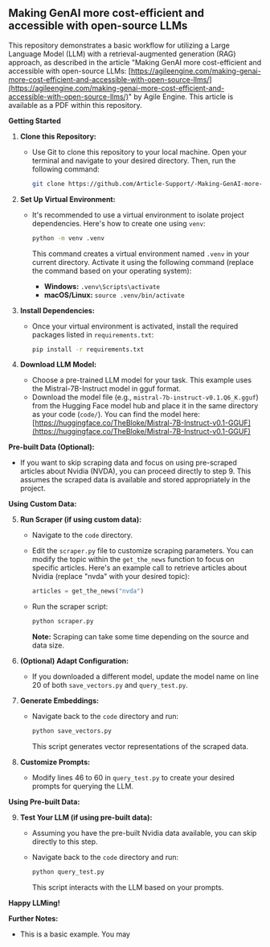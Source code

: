 ## Making GenAI more cost-efficient and accessible with open-source LLMs

This repository demonstrates a basic workflow for utilizing a Large Language Model (LLM) with a retrieval-augmented generation (RAG) approach, as described in the article  "Making GenAI more cost-efficient and accessible with open-source LLMs: [https://agileengine.com/making-genai-more-cost-efficient-and-accessible-with-open-source-llms/](https://agileengine.com/making-genai-more-cost-efficient-and-accessible-with-open-source-llms/)" by Agile Engine. This article is available as a PDF within this repository.

**Getting Started**

1. **Clone this Repository:**
   - Use Git to clone this repository to your local machine. Open your terminal and navigate to your desired directory. Then, run the following command:

     ```bash
     git clone https://github.com/Article-Support/-Making-GenAI-more-cost-efficient-and-accessible-with-open-source-LLMs.git
     ```

2. **Set Up Virtual Environment:**
   - It's recommended to use a virtual environment to isolate project dependencies. Here's how to create one using `venv`:

     ```bash
     python -m venv .venv
     ```

     This command creates a virtual environment named `.venv` in your current directory. Activate it using the following command (replace the command based on your operating system):

     - **Windows:** `.venv\Scripts\activate`
     - **macOS/Linux:** `source .venv/bin/activate`

3. **Install Dependencies:**
   - Once your virtual environment is activated, install the required packages listed in `requirements.txt`:
     ```bash
     pip install -r requirements.txt
     ```

4. **Download LLM Model:**
   - Choose a pre-trained LLM model for your task. This example uses the Mistral-7B-Instruct model in gguf format. 
   - Download the model file (e.g., `mistral-7b-instruct-v0.1.Q6_K.gguf`) from the Hugging Face model hub and place it in the same directory as your code (`code/`). You can find the model here: [https://huggingface.co/TheBloke/Mistral-7B-Instruct-v0.1-GGUF](https://huggingface.co/TheBloke/Mistral-7B-Instruct-v0.1-GGUF)

**Pre-built Data (Optional):**

- If you want to skip scraping data and focus on using pre-scraped articles about Nvidia (NVDA), you can proceed directly to step 9. This assumes the scraped data is available and stored appropriately in the project.

**Using Custom Data:**

5. **Run Scraper (if using custom data):**
   - Navigate to the `code` directory.
   - Edit the `scraper.py` file to customize scraping parameters. You can modify the topic within the `get_the_news` function to focus on specific articles. Here's an example call to retrieve articles about Nvidia (replace "nvda" with your desired topic):

     ```python
     articles = get_the_news("nvda")
     ```

   - Run the scraper script:
     ```bash
     python scraper.py
     ```
     **Note:** Scraping can take some time depending on the source and data size.

6. **(Optional) Adapt Configuration:**
   - If you downloaded a different model, update the model name on line 20 of both `save_vectors.py` and `query_test.py`.

7. **Generate Embeddings:**
   - Navigate back to the `code` directory and run:
     ```bash
     python save_vectors.py
     ```
     This script generates vector representations of the scraped data.

8. **Customize Prompts:**
   - Modify lines 46 to 60 in `query_test.py` to create your desired prompts for querying the LLM.

**Using Pre-built Data:**

9. **Test Your LLM (if using pre-built data):**
   - Assuming you have the pre-built Nvidia data available, you can skip directly to this step.

   - Navigate back to the `code` directory and run:
     ```bash
     python query_test.py
     ```
     This script interacts with the LLM based on your prompts.

**Happy LLMing!**

**Further Notes:**

* This is a basic example. You may